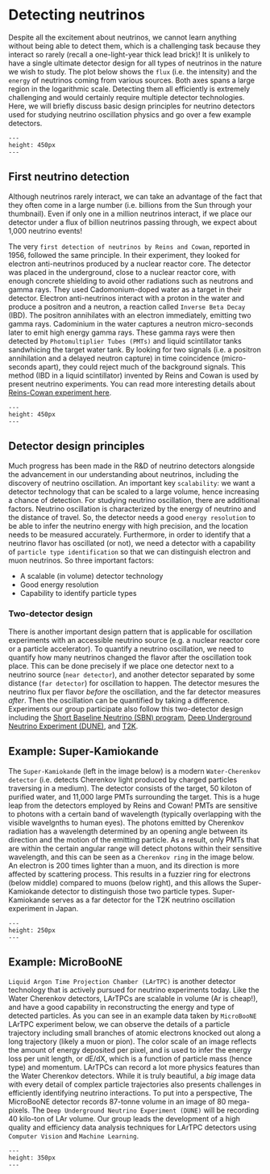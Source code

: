 # Detecting neutrinos

Despite all the excitement about neutrinos, we cannot learn anything without being able to detect them, which is a challenging task because they interact so rarely (recall a one-light-year thick lead brick)! It is unlikely to have a single ultimate detector design for all types of neutrinos in the nature we wish to study. The plot below shows the `flux` (i.e. the intensity) and the `energy` of neutrinos coming from various sources. Both axes spans a large region in the logarithmic scale. Detecting them all efficiently is extremely challenging and would certainly require multiple detector technologies. Here, we will briefly discuss basic design principles for neutrino detectors used for studying neutrino oscillation physics and go over a few example detectors.

```{figure} images/NuSpectrum.png
---
height: 450px
---
```

## First neutrino detection
Although neutrinos rarely interact, we can take an advantage of the fact that they often come in a large number (i.e. billions from the Sun through your thumbnail). Even if only one in a million neutrinos interact, if we place our detector under a flux of billion neutrinos passing through, we expect about 1,000 neutrino events! 

The very `first detection of neutrinos by Reins and Cowan`, reported in 1956, followed the same principle.  In their experiment, they looked for electron anti-neutrinos produced by a nuclear reactor core. The detector was placed in the underground, close to a nuclear reactor core, with enough concrete shielding to avoid other radiations such as neutrons and gamma rays. They used Cadomonium-doped water as a target in their detector. Electron anti-neutrinos interact with a proton in the water and produce a positron and a neutron, a reaction called `Inverse Beta Decay` (IBD). The positron annihilates with an electron immediately, emitting two gamma rays. Cadominium in the water captures a neutron micro-seconds later to emit high energy gamma rays. These gamma rays were then detected by `Photomultiplier Tubes (PMTs)` and liquid scintillator tanks sandwhicing the target water tank. By looking for two signals (i.e. a positron annihilation and a delayed neutron capture) in time coincidence (micro-seconds apart), they could reject much of the background signals. This method (IBD in a liquid scintillator) invented by Reins and Cowan is used by present neutrino experiments. You can read more interesting details about [Reins-Cowan experiment here](https://library.lanl.gov/cgi-bin/getfile?00326606.pdf).

```{figure} images/ReinsCowan.png
---
height: 450px
---
```

## Detector design principles

Much progress has been made in the R&D of neutrino detectors alongside the advancement in our understanding about neutrinos, including the discovery of neutrino oscillation. An important key `scalability`: we want a detector technology that can be scaled to a large volume, hence increasing a chance of detection. For studying neutrino oscillation, there are additional factors. Neutrino oscillation is characterized by the energy of neutrino and the distance of travel. So, the detector needs a good `energy resolution` to be able to infer the neutrino energy with high precision, and the location needs to be measured accurately. Furthermore, in order to identify that a neutrino flavor has oscillated (or not), we need a detector with a capability of `particle type identification` so that we can distinguish electron and muon neutrinos. So three important factors:

* A scalable (in volume) detector technology
* Good energy resolution 
* Capability to identify particle types

### Two-detector design
There is another important design pattern that is applicable for oscillation experiments with an accessible neutrino source (e.g. a nuclear reactor core or a particle accelerator). To quantify a neutrino oscillation, we need to quantify how many neutrinos changed the flavor after the oscillation took place. This can be done precisely if we place one detector next to a neutrino source (`near detector`), and another detector separated by some distance (`far detector`) for oscillation to happen. The detector mesures the neutrino flux per flavor _before_ the oscillation, and the far detector measures _after_. Then the oscillation can be quantified by taking a difference.  Experiments our group participate also follow this two-detector design including the [Short Baseline Neutrino (SBN) program](https://sbn.fnal.gov/index.html), [Deep Underground Neutrino Experiment (DUNE)](https://www.dunescience.org/), and [T2K](https://en.wikipedia.org/wiki/T2K_experiment).


## Example: Super-Kamiokande
The `Super-Kamiokande` (left in the image below) is a modern `Water-Cherenkov detector` (i.e. detects Cherenkov light produced by charged particles traversing in a medium). The detector consists of the target, 50 kiloton of purified water, and 11,000 large PMTs surrounding the target. This is a huge leap from the detectors employed by Reins and Cowan! PMTs are sensitive to photons with a certain band of wavelength (typically overlapping with the visible wavelgnths to human eyes). The photons emitted by Cherenkov radiation has a wavelength determined by an opening angle between its direction and the motion of the emitting particle. As a result, only PMTs that are within the certain angular range will detect photons within their sensitive wavelength, and this can be seen as a `Cherenkov ring` in the image below. An electron is 200 times lighter than a muon, and its direction is more affected by scattering process. This results in a fuzzier ring for electrons (below middle) compared to muons (below right), and this allows the Super-Kamiokande detector to distinguish those two particle types. Super-Kamiokande serves as a far detector for the T2K neutrino oscillation experiment in Japan. 



```{figure} images/SuperK.png
---
height: 250px
---
```


## Example: MicroBooNE


`Liquid Argon Time Projection Chamber (LArTPC)` is another detector technology that is actively pursued for neutrino experiments today. Like the Water Cherenkov detectors, LArTPCs are scalable in volume (Ar is cheap!), and have a good capability in reconstructing the energy and type of detected particles. As you can see in an example data taken by `MicroBooNE` LArTPC experiment below, we can observe the details of a particle trajectory including small branches of atomic electrons knocked out along a long trajectory (likely a muon or pion). The color scale of an image reflects the amount of energy deposited per pixel, and is used to infer the energy loss per unit length, or dE/dX, which is a function of particle mass (hence type) and momentum. LArTPCs can record a lot more physics features than the Water Cherenkov detectors. While it is truly beautiful, a _big_ image data with every detail of complex particle trajectories also presents challenges in efficiently identifying neutrino interactions. To put into a perspective, The MicroBooNE detector records 87-tonne volume in an image of 80 mega-pixels. The `Deep Underground Neutrino Experiment (DUNE)` will be recording 40 kilo-ton of LAr volume. Our group leads the development of a high quality and efficiency data analysis techniques for LArTPC detectors using `Computer Vision` and `Machine Learning`.


```{figure} images/LArTPC.png
---
height: 350px
---
```



